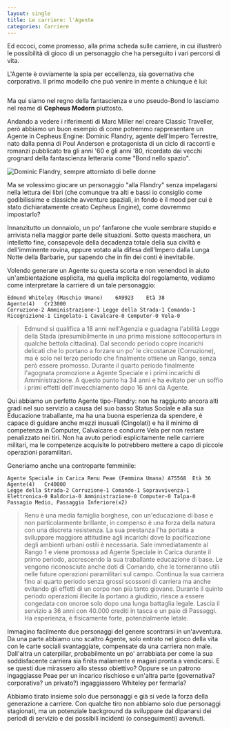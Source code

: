 ```yaml
---
layout: single
title: Le carriere: l'Agente
categories: Carriere
---
```


Ed eccoci, come promesso, alla prima scheda sulle carriere, in cui illustrerò le possibilità di gioco di un personaggio che ha perseguito i vari percorsi di vita.

L'Agente è ovviamente la spia per eccellenza, sia governativa che corporativa. Il primo modello che può venire in mente a chiunque è lui:

<img src="https://upload.wikimedia.org/wikipedia/it/9/96/Bond_james_bond.jpg" title="" alt="" data-align="center">

Ma qui siamo nel regno della fantascienza e uno pseudo-Bond lo lasciamo nel reame di **Cepheus Modern** piuttosto. 

Andando a vedere i riferimenti di Marc Miller nel creare Classic Traveller, però abbiamo un buon esempio di come potremmo rappresentare un Agente in Cepheus Engine: Dominic Flandry, agente dell'Impero Terrestre, nato dalla penna di Poul Anderson e protagonista di un ciclo di racconti e romanzi pubblicato tra gli anni '60 e gli anni '80, ricordato dai vecchi grognard della fantascienza letteraria come "Bond nello spazio".

<img title="" src="https://www.orderofbooks.com/wp-content/uploads/2013/01/Flandry-by-Poul-Anderson.jpg" alt="Dominic Flandry, sempre attorniato di belle donne" data-align="center">

Ma se volessimo giocare un personaggio "alla Flandry" senza impelagarsi nella lettura dei libri (che comunque tra alti e bassi io consiglio come godibilissime e classiche avventure spaziali, in fondo è il mood per cui è stato dichiaratamente creato Cepheus Engine), come dovremmo impostarlo?

Innanzitutto un donnaiolo, un po' fanfarone che vuole sembrare stupido e arrivista nella maggior parte delle situazioni. Sotto questa maschera, un intelletto fine, consapevole della decadenza totale della sua civiltà e dell'imminente rovina, eppure votato alla difesa dell'Impero dalla Lunga Notte della Barbarie, pur sapendo che in fin dei conti è inevitabile.

Volendo generare un Agente su questa scorta e non venendoci in aiuto un'ambientazione esplicita, ma quella implicita del regolamento, vediamo come interpretare la carriere di un tale personaggio:

```
Edmund Whiteley (Maschio Umano)    6A9923    Età 38
Agente(4)   Cr23000
Corruzione-2 Amministrazione-1 Legge della Strada-1 Comando-1 Ricognizione-1 Cingolato-1 Cavalcare-0 Computer-0 Vela-0
```
> Edmund si qualifica a 18 anni nell'Agenzia e guadagna l'abilità Legge della Stada (presumibilmente in una prima missione sottocopertura in qualche bettola cittadina). Dal secondo periodo copre incarichi delicati che lo portano a forzare un po' le circostanze (Corruzione), ma è solo nel terzo periodo che finalmente ottiene un Rango, senza però essere promosso. Durante il quarto periodo finalmente l'agognata promozione a Agente Speciale e i primi incarichi di Amministrazione. A questo punto ha 34 anni e ha evitato per un soffio i primi effetti dell'invecchiamento dopo 16 anni da Agente.

Qui abbiamo un perfetto Agente tipo-Flandry: non ha raggiunto ancora alti gradi nel suo servizio a causa del suo basso Status Sociale e alla sua Educazione traballante, ma ha una buona esperienza da spendere, è capace di guidare anche mezzi inusuali (Cingolati) e ha il minimo di competenza in Computer, Calvalcare e condurre Vela per non restare penalizzato nei tiri. Non ha avuto periodi esplicitamente nelle carriere militari, ma le competenze acquisite lo potrebbero mettere a capo di piccole operazioni paramilitari.

Generiamo anche una controparte femminile:

```
Agente Speciale in Carica Renu Peae (Femmina Umana)	A75568	Età 36
Agente(4)   Cr40000
Legge della Strada-2 Corruzione-1 Comando-1 Sopravvivenza-1 Elettronica-0 Baldoria-0 Amministrazione-0 Computer-0 Talpa-0
Passagio Medio, Passaggio Inferiore(x2)
```
> Renu è una media famiglia borghese, con un'educazione di base e non particolarmente brillante, in compenso è una forza della natura con una discreta resistenza. La sua prestanza l'ha portata a sviluppare maggiore attitudine agli incarichi dove la pacificazione degli ambienti urbani ostili è necessaria. Sale immediatamente al Rango 1 e viene promossa ad Agente Speciale in Carica durante il primo periodo, accrescendo la sua traballante educazione di base. Le vengono riconosciute anche doti di Comando, che le torneranno utili nelle future operazioni paramilitari sul campo. Continua la sua carriera fino al quarto periodo senza grossi scossoni di carriera ma anche evitando gli effetti di un corpo non più tanto giovane. Durante il quinto periodo operazioni illecite la portano a giudizio, riesce a essere congedata con onoroe solo dopo una lunga battaglia legale. Lascia il servizio a 36 anni con 40.000 crediti in tasca e un paio di Passaggi. Ha esperienza, è fisicamente forte, potenzialmente letale.

Immagino facilmente due personaggi del genere scontrarsi in un'avventura. Da una parte abbiamo uno scaltro Agente, solo entrato nel gioco della vita con le carte sociali svantaggiate, compensate da una carriera non male. Dall'altra un caterpillar, probabilmente un po' arrabbiata per come la sua soddisfacente carriera sia finita malamente e magari pronta a vendicarsi.
E se questi due mirassero allo stesso obiettivo? Oppure se un patrono ingaggiasse Peae per un incarico rischioso e un'altra parte (governativa? corporativa? un privato?) ingaggiassero Whiteley per fermarla?

Abbiamo tirato insieme solo due personaggi e già si vede la forza della generazione a carriere. Con qualche tiro non abbiamo solo due personaggi stagionati, ma un potenziale background da sviluppare dal dipanarsi dei periodi di servizio e dei possibili incidenti (o conseguimenti) avvenuti.

